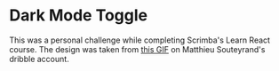 # Dark Mode Toggle

This was a personal challenge while completing Scrimba's Learn React course.  The design was taken from [this GIF](https://dribbble.com/shots/5846239-Light-dark-toggle-switch-InVision-Studio) on Matthieu Souteyrand's dribble account.
